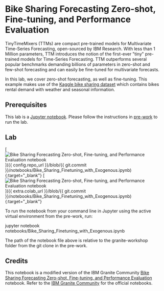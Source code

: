# Bike Sharing Forecasting Zero-shot, Fine-tuning, and Performance Evaluation

TinyTimeMixers (TTMs) are compact pre-trained models for Multivariate Time-Series Forecasting, open-sourced by IBM Research. With less than 1 Million parameters, TTM introduces the notion of the first-ever "tiny" pre-trained models for Time-Series Forecasting. TTM outperforms several popular benchmarks demanding billions of parameters in zero-shot and few-shot forecasting and can easily be fine-tuned for multivariate forecasts.

In this lab, we cover zero-shot forecasting, as well as fine-tuning. This example makes use of the [Kaggle bike sharing dataset](https://www.kaggle.com/datasets/lakshmi25npathi/bike-sharing-dataset) which contains bikes rental demand with weather and seasonal information.

## Prerequisites

This lab is a [Jupyter notebook](https://jupyter.org/). Please follow the instructions in [pre-work](https://ibm-granite-community.github.io/granite-timeseries-workshop/pre-work/) to run the lab.

## Lab

[![Bike Sharing Forecasting Zero-shot, Fine-tuning, and Performance Evaluation notebook](https://badgen.net/badge/icon/github?icon=github&label=View%20on "View on GitHub")]({{ config.repo_url }}/blob/{{ git.commit }}/notebooks/Bike_Sharing_Finetuning_with_Exogenous.ipynb){:target="_blank"}
[![Bike Sharing Forecasting Zero-shot, Fine-tuning, and Performance Evaluation notebook](https://colab.research.google.com/assets/colab-badge.svg "Open In Colab")]({{ extra.colab_url }}/blob/{{ git.commit }}/notebooks/Bike_Sharing_Finetuning_with_Exogenous.ipynb){:target="_blank"}

To run the notebook from your command line in Jupyter using the active virtual environment from the pre-work, run:

jupyter notebook notebooks/Bike_Sharing_Finetuning_with_Exogenous.ipynb

The path of the notebook file above is relative to the granite-workshop folder from the git clone in the pre-work.

## Credits

This notebook is a modified version of the IBM Granite Community [Bike Sharing Forecasting Zero-shot, Fine-tuning, and Performance Evaluation](https://github.com/ibm-granite-community/granite-timeseries-cookbook/blob/main/recipes/Time_Series/Bike_Sharing_Finetuning_with_Exogenous.ipynb) notebook. Refer to the [IBM Granite Community](https://github.com/ibm-granite-community) for the official notebooks.
